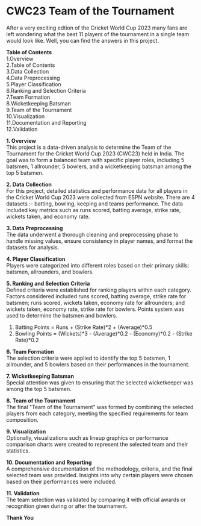 # CWC23 Team of the Tournament
After a very exciting edtion of the Cricket World Cup 2023 many fans are left wondering what the best 11 players of the tournament in a single team would look like. Well, you can find the answers in this project.
  
**Table of Contents**  
1.Overview    
2.Table of Contents  
3.Data Collection  
4.Data Preprocessing  
5.Player Classification  
6.Ranking and Selection Criteria  
7.Team Formation  
8.Wicketkeeping Batsman  
9.Team of the Tournament  
10.Visualization  
11.Documentation and Reporting  
12.Validation

**1. Overview**  
This project is a data-driven analysis to determine the Team of the Tournament for the Cricket World Cup 2023 (CWC23) held in India. The goal was to form a balanced team with specific player roles, including 5 batsmen, 1 allrounder, 5 bowlers, and a wicketkeeping batsman among the top 5 batsmen.

**2. Data Collection**  
For this project, detailed statistics and performance data for all players in the Cricket World Cup 2023 were collected from ESPN website. There are 4 datasets :- batting, bowling, keeping and teams performance. The data included key metrics such as runs scored, batting average, strike rate, wickets taken, and economy rate.  

**3. Data Preprocessing**  
The data underwent a thorough cleaning and preprocessing phase to handle missing values, ensure consistency in player names, and format the datasets for analysis.
  
**4. Player Classification**  
Players were categorized into different roles based on their primary skills: batsmen, allrounders, and bowlers.

**5. Ranking and Selection Criteria**  
Defined criteria were established for ranking players within each category. Factors considered included runs scored, batting average, strike rate for batsmen; runs scored, wickets taken, economy rate for allrounders; and wickets taken, economy rate, strike rate for bowlers.
Points system was used to determine the batsmen and bowlers.
1) Batting Points = Runs + (Strike Rate)*2 + (Average)*0.5
2) Bowling Points = (Wickets)*3 - (Average)*0.2 - (Economy)*0.2 - (Strike Rate)*0.2

**6. Team Formation**  
The selection criteria were applied to identify the top 5 batsmen, 1 allrounder, and 5 bowlers based on their performances in the tournament.

**7. Wicketkeeping Batsman**  
Special attention was given to ensuring that the selected wicketkeeper was among the top 5 batsmen.

**8. Team of the Tournament**  
The final "Team of the Tournament" was formed by combining the selected players from each category, meeting the specified requirements for team composition.

**9. Visualization**  
Optionally, visualizations such as lineup graphics or performance comparison charts were created to represent the selected team and their statistics.

**10. Documentation and Reporting**  
A comprehensive documentation of the methodology, criteria, and the final selected team was provided. Insights into why certain players were chosen based on their performances were included.

**11. Validation**  
The team selection was validated by comparing it with official awards or recognition given during or after the tournament.

**Thank You**
